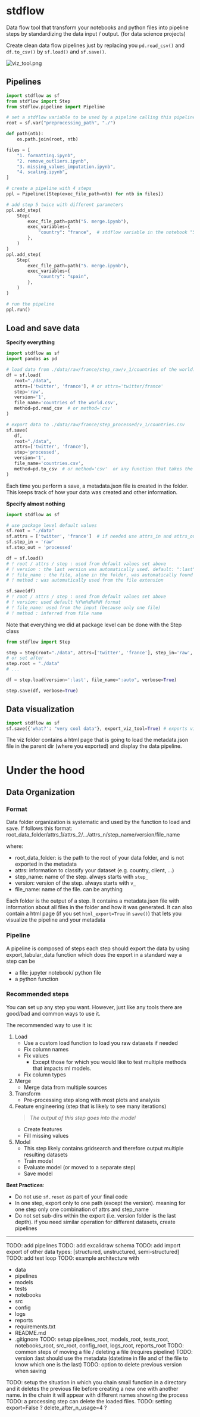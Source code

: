 # stdflow

Data flow tool that transform your notebooks and python files into pipeline steps by standardizing the data input /
output. (for data science projects)

Create clean data flow pipelines just by replacing you `pd.read_csv()` and `df.to_csv()` by `sf.load()` and `sf.save()`.

![viz_tool.png](res%2Fviz_tool.png)

## Pipelines

```python
import stdflow as sf
from stdflow import Step
from stdflow.pipeline import Pipeline

# set a stdflow variable to be used by a pipeline calling this pipeline notebook
root = sf.var("preprocessing_path", "./")  

def path(ntb):
    os.path.join(root, ntb)

files = [
    "1. formatting.ipynb",
    "2. remove_outliers.ipynb",
    "3. missing_values_imputation.ipynb",
    "4. scaling.ipynb",
]

# create a pipeline with 4 steps
ppl = Pipeline([Step(exec_file_path=ntb) for ntb in files])

# add step 5 twice with different parameters
ppl.add_step(
    Step(
        exec_file_path=path("5. merge.ipynb"),
        exec_variables={
            "country": "france",  # stdflow variable in the notebook "5. merge.ipynb" is configurable
        },
    )
)
ppl.add_step(
    Step(
        exec_file_path=path("5. merge.ipynb"),
        exec_variables={
            "country": "spain",
        },
    )
)

# run the pipeline
ppl.run()
```

## Load and save data

**Specify everything**

```python
import stdflow as sf
import pandas as pd

# load data from ./data/raw/france/step_raw/v_1/countries of the world.csv
df = sf.load(
   root="./data", 
   attrs=['twitter', 'france'], # or attrs='twitter/france'
   step='raw', 
   version='1', 
   file_name='countries of the world.csv',
   method=pd.read_csv  # or method='csv'
)

# export data to ./data/raw/france/step_processed/v_1/countries.csv
sf.save(
   df, 
   root="./data", 
   attrs=['twitter', 'france'], 
   step='processed', 
   version='1', 
   file_name='countries.csv', 
   method=pd.to_csv  # or method='csv'  or any function that takes the object to export as first input 
)
```

Each time you perform a save, a metadata.json file is created in the folder.
This keeps track of how your data was created and other information.

**Specify almost nothing**

```python
import stdflow as sf

# use package level default values
sf.root = "./data"
sf.attrs = ['twitter', 'france']  # if needed use attrs_in and attrs_out
sf.step_in = 'raw'
sf.step_out = 'processed'

df = sf.load()  
# ! root / attrs / step : used from default values set above
# ! version : the last version was automatically used. default: ":last"
# ! file_name : the file, alone in the folder, was automatically found
# ! method : was automatically used from the file extension

sf.save(df)
# ! root / attrs / step : used from default values set above
# ! version: used default %Y%m%d%H%M format
# ! file_name: used from the input (because only one file)
# ! method : inferred from file name

```

Note that everything we did at package level can be done with the Step class
```python
from stdflow import Step

step = Step(root="./data", attrs=['twitter', 'france'], step_in='raw', step_out='processed')
# or set after
step.root = "./data"
# ...

df = step.load(version=':last', file_name=":auto", verbose=True)

step.save(df, verbose=True)
```


## Data visualization

```python
import stdflow as sf
sf.save({'what?': "very cool data"}, export_viz_tool=True) # exports viz folder
```

The viz folder contains a html page that is going to load the metadata.json file in 
the parent dir (where you exported) and display the data pipeline.

# Under the hood

## Data Organization

### Format

Data folder organization is systematic and used by the function to load and save.
If follows this format:
root_data_folder/attrs_1/attrs_2/.../attrs_n/step_name/version/file_name

where:

- root_data_folder: is the path to the root of your data folder, and is not exported in the metadata
- attrs: information to classify your dataset (e.g. country, client, ...)
- step_name: name of the step. always starts with `step_`
- version: version of the step. always starts with `v_`
- file_name: name of the file. can be anything

Each folder is the output of a step. It contains a metadata.json file with information about all files in the folder
and how it was generated.
It can also contain a html page (if you set `html_export=True` in `save()`) that lets you visualize the pipeline and your metadata


### Pipeline

A pipeline is composed of steps
each step should export the data by using export_tabular_data function which does the export in a standard way
a step can be

- a file: jupyter notebook/ python file
- a python function


### Recommended steps

You can set up any step you want. However, just like any tools there are good/bad and common ways to use it.

The recommended way to use it is:

1. Load
    - Use a custom load function to load you raw datasets if needed
    - Fix column names
    - Fix values
        - Except those for which you would like to test multiple methods that impacts ml models.
    - Fix column types
2. Merge
    - Merge data from multiple sources
3. Transform
    - Pre-processing step along with most plots and analysis
4. Feature engineering (step that is likely to see many iterations)
   > *The output of this step goes into the model*
    - Create features
    - Fill missing values
5. Model
    - This step likely contains gridsearch and therefore output multiple resulting datasets
    - Train model
    - Evaluate model (or moved to a separate step)
    - Save model

**Best Practices**:
- Do not use ```sf.reset``` as part of your final code
- In one step, export only to one path (except the version). meaning for one step only one combination of attrs and step_name
- Do not set sub-dirs within the export (i.e. version folder is the last depth). if you need similar operation 
  for different datasets, create pipelines






---

TODO: add pipelines
TODO: add excalidraw schema
TODO: add import export of other data types: [structured, unstructured, semi-structured]
TODO: add test loop
TODO: example architecture with
- data
- pipelines
- models
- tests
- notebooks
- src
- config
- logs
- reports
- requirements.txt
- README.md
- .gitignore
TODO: setup pipelines_root, models_root, tests_root, notebooks_root, src_root, config_root, logs_root, reports_root
TODO: common steps of moving a file / deleting a file (requires pipeline)
TODO: version :last should use the metadata (datetime in file and of the file to know which one is the last)
TODO: option to delete previous version when saving


TODO: setup the situation in which you chain small function in a directory and it deletes the previous file 
  before creating a new one with another name. in the chain it will appear with different names showing the process
TODO: a processing step can delete the loaded files.
TODO: setting export=False ? delete_after_n_usage=4 ? 
